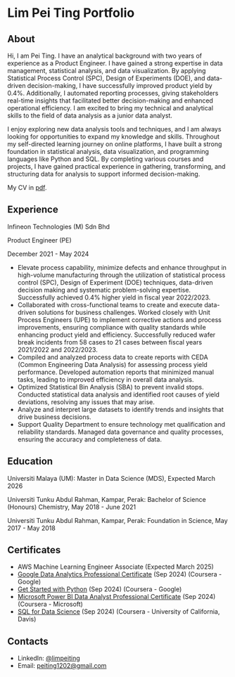 # Lim Pei Ting Portfolio 
## About 
Hi, I am Pei Ting. I have an analytical background with two years of experience as a Product Engineer. I have gained a strong expertise in data management, statistical analysis, and data visualization. By applying Statistical Process Control (SPC), Design of Experiments (DOE), and data-driven decision-making, I have successfully improved product yield by 0.4%. Additionally, I automated reporting processes, giving stakeholders real-time insights that facilitated better decision-making and enhanced operational efficiency. I am excited to bring my technical and analytical skills to the field of data analysis as a junior data analyst.

I enjoy exploring new data analysis tools and techniques, and I am always looking for opportunities to expand my knowledge and skills. Throughout my self-directed learning journey on online platforms, I have built a strong foundation in statistical analysis, data visualization, and programming languages like Python and SQL. By completing various courses and projects, I have gained practical experience in gathering, transforming, and structuring data for analysis to support informed decision-making.

My CV in [pdf](https://github.com/LimPeiTing/LimPeiTing/blob/main/Resume_Data%20Analyst.pdf).

## Experience
Infineon Technologies (M) Sdn Bhd

Product Engineer (PE)

December 2021 - May 2024

- Elevate process capability, minimize defects and enhance throughput in high-volume
manufacturing through the utilization of statistical process control (SPC), Design of Experiment
(DOE) techniques, data-driven decision making and systematic problem-solving expertise.
Successfully achieved 0.4% higher yield in fiscal year 2022/2023.
- Collaborated with cross-functional teams to create and execute data-driven solutions for business
challenges. Worked closely with Unit Process Engineers (UPE) to implement corrective actions and
process improvements, ensuring compliance with quality standards while enhancing product yield
and efficiency. Successfully reduced wafer break incidents from 58 cases to 21 cases between
fiscal years 2021/2022 and 2022/2023.
- Compiled and analyzed process data to create reports with CEDA (Common Engineering Data
Analysis) for assessing process yield performance. Developed automation reports that minimized
manual tasks, leading to improved efficiency in overall data analysis.
- Optimized Statistical Bin Analysis (SBA) to prevent invalid stops. Conducted statistical data
analysis and identified root causes of yield deviations, resolving any issues that may arise.
- Analyze and interpret large datasets to identify trends and insights that drive business decisions.
- Support Quality Department to ensure technology met qualification and reliability standards.
Managed data governance and quality processes, ensuring the accuracy and completeness of data. 






## Education
Universiti Malaya (UM):
Master in Data Science (MDS),
Expected March 2026

Universiti Tunku Abdul Rahman, Kampar, Perak: 
Bachelor of Science (Honours) Chemistry,
May 2018 - June 2021

Universiti Tunku Abdul Rahman, Kampar, Perak:
Foundation in Science,
May 2017 - May 2018


## Certificates

- AWS Machine Learning Engineer Associate (Expected March 2025)
- [Google Data Analytics Professional Certificate](https://github.com/LimPeiTing/LimPeiTing/blob/main/Google%20Data%20Analytics%20Professional%20Certificate.pdf) (Sep 2024) (Coursera - Google)
- [Get Started with Python](https://github.com/LimPeiTing/LimPeiTing/blob/main/Google%20Certification_Get%20started%20with%20Python.pdf) (Sep 2024) (Coursera - Google)
- [Microsoft Power BI Data Analyst Professional Certificate](https://github.com/LimPeiTing/LimPeiTing/blob/main/Coursera_Microsoft%20Power%20BI%20Certification.pdf) (Sep 2024) (Coursera - Microsoft)
- [SQL for Data Science](https://github.com/LimPeiTing/LimPeiTing/blob/main/SQL%20for%20Data%20Science%20Certification.pdf) (Sep 2024) (Coursera - University of California, Davis)

## Contacts
- LinkedIn: [@limpeiting](https://www.linkedin.com/in/pei-ting-578b262a7/)
- Email: peiting1202@gmail.com
